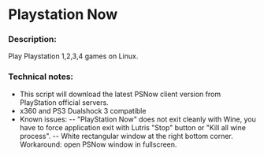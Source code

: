# Playstation Now

### Description:
Play Playstation 1,2,3,4 games on Linux.

### Technical notes:
- This script will download the latest PSNow client version from PlayStation official servers.
- x360 and PS3 Dualshock 3 compatible
- Known issues: 
-- "PlayStation Now" does not exit cleanly with Wine, you have to force application exit with Lutris "Stop" button or "Kill all wine process".
-- White rectangular window at the right bottom corner. Workaround: open PSNow window in fullscreen.
